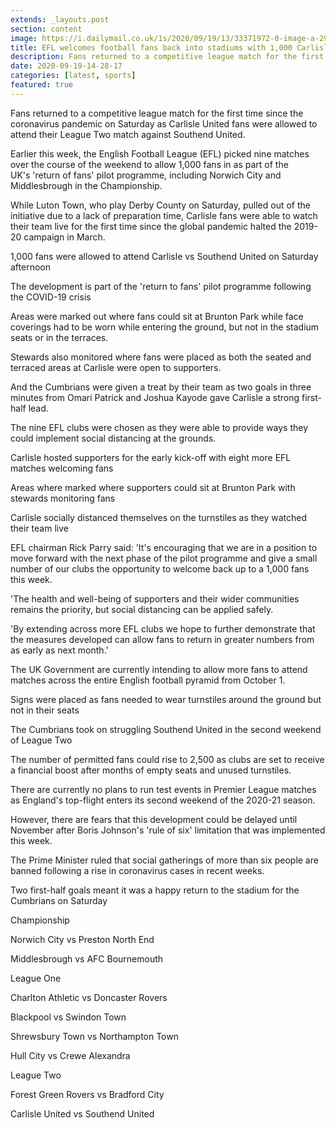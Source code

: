 ```yaml
---
extends: _layouts.post
section: content
image: https://i.dailymail.co.uk/1s/2020/09/19/13/33371972-0-image-a-29_1600519249405.jpg 
title: EFL welcomes football fans back into stadiums with 1,000 Carlisle United fans allowed in first game 
description: Fans returned to a competitive league match for the first time since the coronavirus pandemic on Saturday with Carlisles clash against Southend the first match to welcome supporters. 
date: 2020-09-19-14-28-17 
categories: [latest, sports] 
featured: true 
--- 
```

Fans returned to a competitive league match for the first time since the coronavirus pandemic on Saturday as Carlisle United fans were allowed to attend their League Two match against Southend United. 

Earlier this week, the English Football League (EFL) picked nine matches over the course of the weekend to allow 1,000 fans in as part of the UK's 'return of fans' pilot programme, including Norwich City and Middlesbrough in the Championship.

While Luton Town, who play Derby County on Saturday, pulled out of the initiative due to a lack of preparation time, Carlisle fans were able to watch their team live for the first time since the global pandemic halted the 2019-20 campaign in March. 

1,000 fans were allowed to attend Carlisle vs Southend United on Saturday afternoon 

The development is part of the 'return to fans' pilot programme following the COVID-19 crisis

Areas were marked out where fans could sit at Brunton Park while face coverings had to be worn while entering the ground, but not in the stadium seats or in the terraces. 

Stewards also monitored where fans were placed as both the seated and terraced areas at Carlisle were open to supporters. 

And the Cumbrians were given a treat by their team as two goals in three minutes from Omari Patrick and Joshua Kayode gave Carlisle a strong first-half lead. 

The nine EFL clubs were chosen as they were able to provide ways they could implement social distancing at the grounds.

Carlisle hosted supporters for the early kick-off with eight more EFL matches welcoming fans

Areas where marked where supporters could sit at Brunton Park with stewards monitoring fans

Carlisle socially distanced themselves on the turnstiles as they watched their team live 

EFL chairman Rick Parry said: 'It's encouraging that we are in a position to move forward with the next phase of the pilot programme and give a small number of our clubs the opportunity to welcome back up to a 1,000 fans this week.

'The health and well-being of supporters and their wider communities remains the priority, but social distancing can be applied safely. 

'By extending across more EFL clubs we hope to further demonstrate that the measures developed can allow fans to return in greater numbers from as early as next month.' 

The UK Government are currently intending to allow more fans to attend matches across the entire English football pyramid from October 1. 

Signs were placed as fans needed to wear turnstiles around the ground but not in their seats

The Cumbrians took on struggling Southend United in the second weekend of League Two

The number of permitted fans could rise to 2,500 as clubs are set to receive a financial boost after months of empty seats and unused turnstiles. 

There are currently no plans to run test events in Premier League matches as England's top-flight enters its second weekend of the 2020-21 season. 

However, there are fears that this development could be delayed until November after Boris Johnson's 'rule of six' limitation that was implemented this week.

The Prime Minister ruled that social gatherings of more than six people are banned following a rise in coronavirus cases in recent weeks.  

Two first-half goals meant it was a happy return to the stadium for the Cumbrians on Saturday

Championship

Norwich City vs Preston North End

Middlesbrough vs AFC Bournemouth

League One 

Charlton Athletic vs Doncaster Rovers

Blackpool vs Swindon Town

Shrewsbury Town vs Northampton Town

Hull City vs Crewe Alexandra

League Two 

Forest Green Rovers vs Bradford City

Carlisle United vs Southend United

 

